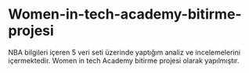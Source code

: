 # Women-in-tech-academy-bitirme-projesi

NBA bilgileri içeren 5 veri seti üzerinde yaptığım analiz ve incelemelerini içermektedir. Women in tech Academy bitirme projesi olarak yapılmıştır.
